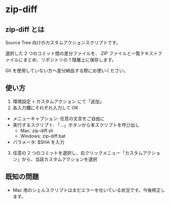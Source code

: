 zip-diff
========

## zip-diff とは

Source Tree 向けのカスタムアクションスクリプトです。

選択した 2 つのコミット間の差分ファイルを、 ZIP ファイルと一覧テキストファイルにまとめ、リポジトリの 1 階層上に保存します。

Git を使用していない方へ差分納品する際にお使いください。

## 使い方

1. 環境設定 > カスタムアクション にて「追加」
2. 各入力欄にそれぞれ入力して OK
  - メニューキャプション: 任意の文言をご自由に
  - 実行するスクリプト: 「...」ボタンから本スクリプトを呼び出し
    - Mac: zip-diff.sh
    - Windows: zip-diff.bat
  - パラメータ: $SHA を入力
3. 任意の 2 つのコミットを選択し、右クリックメニュー「カスタムアクション」から、当該カスタムアクションを選択

## 既知の問題

- Mac 用のシェルスクリプトはまだエラーを吐いている状況です。今後修正します。